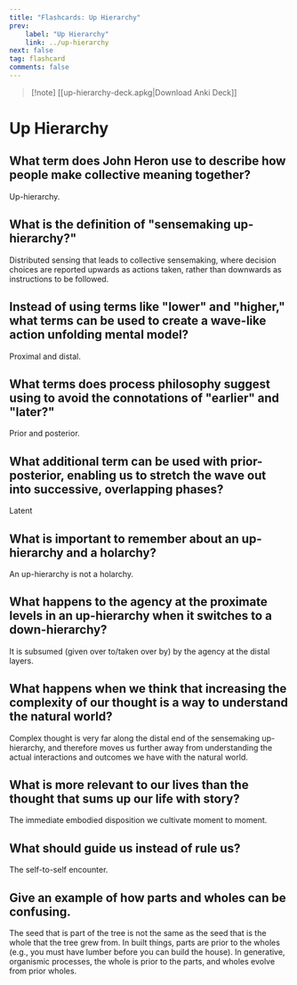 ```yaml
---
title: "Flashcards: Up Hierarchy"
prev:
    label: "Up Hierarchy"
    link: ../up-hierarchy
next: false
tag: flashcard
comments: false
---
```


> [!note] [[up-hierarchy-deck.apkg|Download Anki Deck]]

# Up Hierarchy

## What term does John Heron use to describe how people make collective meaning together?
Up-hierarchy.

## What is the definition of "sensemaking up-hierarchy?"
Distributed sensing that leads to collective sensemaking, where decision choices are reported upwards as actions taken, rather than downwards as instructions to be followed.

## Instead of using terms like "lower" and "higher," what terms can be used to create a wave-like action unfolding mental model?
Proximal and distal.

## What terms does process philosophy suggest using to avoid the connotations of "earlier" and "later?"
Prior and posterior.

## What additional term can be used with prior-posterior, enabling us to stretch the wave out into successive, overlapping phases?
Latent

## What is important to remember about an up-hierarchy and a holarchy?
An up-hierarchy is not a holarchy.

## What happens to the agency at the proximate levels in an up-hierarchy when it switches to a down-hierarchy?
It is subsumed (given over to/taken over by) by the agency at the distal layers.

## What happens when we think that increasing the complexity of our thought is a way to understand the natural world?
Complex thought is very far along the distal end of the sensemaking up-hierarchy, and therefore moves us further away from understanding the actual interactions and outcomes we have with the natural world.

## What is more relevant to our lives than the thought that sums up our life with story?
The immediate embodied disposition we cultivate moment to moment.

## What should guide us instead of rule us?
The self-to-self encounter.

## Give an example of how parts and wholes can be confusing.
The seed that is part of the tree is not the same as the seed that is the whole that the tree grew from.
In built things, parts are prior to the wholes (e.g., you must have lumber before you can build the house).
In generative, organismic processes, the whole is prior to the parts, and wholes evolve from prior wholes.
